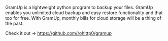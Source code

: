 GramUp is a lightweight python program to backup your files. GramUp enables you unlimited cloud backup and easy restore functionality and that too for free. With GramUp, monthly bills for cloud storage will be a thing of the past.

Check it out => https://github.com/rohittp0/gramup